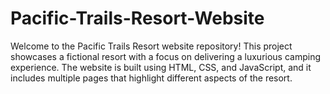# Pacific-Trails-Resort-Website
Welcome to the Pacific Trails Resort website repository! This project showcases a fictional resort with a focus on delivering a luxurious camping experience. The website is built using HTML, CSS, and JavaScript, and it includes multiple pages that highlight different aspects of the resort.
